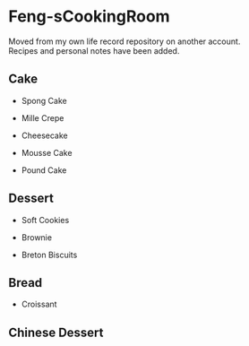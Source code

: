 # Feng-sCookingRoom
Moved from my own life record repository on another account. <br>
Recipes and personal notes have been added.

## Cake
- Spong Cake

- Mille Crepe

- Cheesecake

- Mousse Cake

- Pound Cake

## Dessert
- Soft Cookies

- Brownie

- Breton Biscuits

## Bread
- Croissant

## Chinese Dessert

